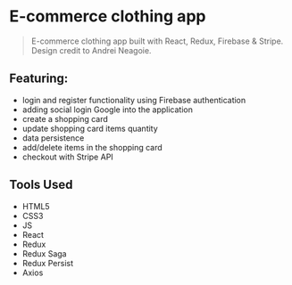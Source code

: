 # E-commerce clothing app
> E-commerce clothing app built with React, Redux, Firebase & Stripe. Design credit to Andrei Neagoie.

## Featuring:
* login and register functionality using Firebase authentication
* adding social login Google into the application
* create a shopping card
* update shopping card items quantity
* data persistence
* add/delete items in the shopping card
* checkout with Stripe API

## Tools Used
* HTML5
* CSS3
* JS
* React
* Redux
* Redux Saga
* Redux Persist
* Axios
